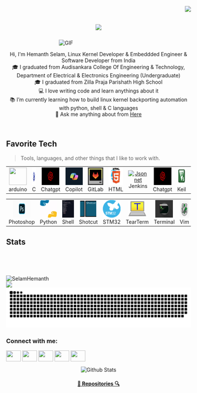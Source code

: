<img align="right" src="https://visitor-badge.laobi.icu/badge?page_id=zumrudu-anka.zumrudu-anka">

<h1 align="center">
  <a href="https://git.io/typing-svg">
    <img src="https://readme-typing-svg.herokuapp.com/?lines=Hello,+There!+👋;This+is+Hemanth+Selam....;Nice+to+meet+you!&center=true&size=30">
  </a>
</h1>
<img align="right" alt="GIF" src="https://raw.githubusercontent.com/rahul-jha98/rahul-jha98/main/techstack.gif" width="360px"/>
<br>
<p align="center">
  Hi, I'm Hemanth Selam, Linux Kernel Developer & Embeddded Engineer & Software Developer from India
  <br>
  🎓 I graduated from Audisankara College Of Engineering & Technology, Department of Electrical & Electronics Engineering (Undergraduate)
  <br>
  🎓 I graduated from Zilla Praja Parishath High School
  <br>
  💻 I love writing code and learn anythings about it
  <br>
  📚 I’m currently learning how to build linux kernel backporting automation with python, shell & C languages
  <br>
  💬 Ask me anything about from <a href="https://github.com/SelamHemanthSelamHemanth/issues" title="Issues">Here</a>
</p>

<br>

<h2 align="left" id="macropower-tech">Favorite Tech</h2>

> Tools, languages, and other things that I like to work with.

<table>
  <tr>
    <td align="center" width="96">
      <a href="#SelamHemanth">
        <img src="./images/arduino.gif" width="48" height="48"/>
      </a>
      <br>arduino
    </td>
    <td align="center" width="96">
      <a href="#SelamHemanth">
        <img src="./images/c.gif" width="48" height="48"/>
      </a>
      <br>C
    </td>
    <td align="center" width="96">
      <a href="#SelamHemanth">
        <img src="./images/chatgpt.gif" width="48" height="48" alt="Jsonnet" />
      </a>
      <br>Chatgpt
    </td>
    <td align="center" width="96">
      <a href="#SelamHemanth">
        <img src="./images/copilot.gif" width="48" height="48" alt="Jsonnet" />
      </a>
      <br>Copilot
    </td>
    <td align="center" width="96">
      <a href="#SelamHemanth">
        <img src="./images/gitlab.gif" width="48" height="48" alt="Jsonnet" />
      </a>
      <br>GitLab
    </td>
    <td align="center" width="96">
      <a href="#SelamHemanth">
        <img src="./images/html.gif" width="48" height="48" alt="Jsonnet" />
      </a>
      <br>HTML
    </td>
    <td align="center" width="96">
      <a href="#SelamHemanth">
        <img src="./images/jenkins.gif" width="48" height="48" alt="Jsonnet" />
      </a>
      <br>Jenkins
    </td>
    <td align="center" width="96">
      <a href="#SelamHemanth">
        <img src="./images/chatgpt.gif" width="48" height="48" alt="Jsonnet" />
      </a>
      <br>Chatgpt
    </td>
    <td align="center" width="96">
      <a href="#SelamHemanth">
        <img src="./images/keil.png" width="48" height="48" alt="Jsonnet" />
      </a>
      <br>Keil
    </td>
    <td align="center" width="96">
      <a href="#SelamHemanth">
        <img src="./images/linux.gif" width="48" height="48" alt="Jsonnet" />
      </a>
      <br>Linux
    </td>
    <td align="center" width="96">
      <a href="#SelamHemanth">
        <img src="./images/matlab.gif" width="48" height="48" alt="Jsonnet" />
      </a>
      <br>MatLab
    </td>
  </tr>
</table>
<table>
  <tr>
    <td align="center" width="96">
      <a href="#SelamHemanth">
        <img src="./images/photoshop.gif" width="48" height="48"/>
      </a>
      <br>Photoshop
    </td>
    <td align="center" width="96">
      <a href="#SelamHemanth">
        <img src="./images/python.gif" width="48" height="48"/>
      </a>
      <br>Python
    </td>
    <td align="center" width="96">
      <a href="#SelamHemanth">
        <img src="./images/shell.gif" width="48" height="48" alt="Jsonnet" />
      </a>
      <br>Shell
    </td>
    <td align="center" width="96">
      <a href="#SelamHemanth">
        <img src="./images/shotcut.gif" width="48" height="48" alt="Jsonnet" />
      </a>
      <br>Shotcut
    </td>
    <td align="center" width="96">
      <a href="#SelamHemanth">
        <img src="./images/stm32.png" width="48" height="48" alt="Jsonnet" />
      </a>
      <br>STM32
    </td>
    <td align="center" width="96">
      <a href="#SelamHemanth">
        <img src="./images/teraterm.jpeg" width="48" height="48" alt="Jsonnet" />
      </a>
      <br>TearTerm
    </td>
    <td align="center" width="96">
      <a href="#SelamHemanth">
        <img src="./images/terminal.gif" width="48" height="48" alt="Jsonnet" />
      </a>
      <br>Terminal
    </td>
    <td align="center" width="96">
      <a href="#SelamHemanth">
        <img src="./images/vim.jpg" width="48" height="48" alt="Jsonnet" />
      </a>
      <br>Vim
    </td>
  </tr>
</table>

<h2 align="left" id="SelamHemanth">Stats</h2> 
<br>
<p align=center>
   <br>
  <div align=left>
    <a href="https://github.com/SelamHemanth" title="Go to Source">
      <img align="left" width=600 src="https://streak-stats.demolab.com/?user=SelamHemanth&theme=react&border=61dafb&hide_border=true" alt="SelamHemanth" />
    </a>
    <a href="https://github.com/SelamHemanth" title="Go to Source">
      <img align="left" width=600 src="https://github-readme-stats.vercel.app/api?username=SelamHemanth&show_icons=true&theme=react&border_color=61dafb&hide_border=true" />
    </a>
  </div>
  </p>  

####
<picture>
  <source
    media="(prefers-color-scheme: dark)"
    srcset="https://raw.githubusercontent.com/platane/snk/output/github-contribution-grid-snake-dark.svg"
  />
  <source
    media="(prefers-color-scheme: light)"
    srcset="https://raw.githubusercontent.com/platane/snk/output/github-contribution-grid-snake.svg"
  />
  <img
    alt="github contribution grid snake animation"
    src="https://raw.githubusercontent.com/platane/snk/output/github-contribution-grid-snake.svg"
  />
</picture>

<br>
<h3 align="left">Connect with me:</h3>
<p align="left">
<a href="https://www.linkedin.com/in/hemanth-selam-74248623b/" target="blank"><img align="center" src="https://raw.githubusercontent.com/rahuldkjain/github-profile-readme-generator/master/src/images/icons/Social/linked-in-alt.svg" height="30" width="40" /></a>
<a href="https://www.facebook.com/profile.php?id=100012137200720" target="blank"><img align="center" src="https://raw.githubusercontent.com/rahuldkjain/github-profile-readme-generator/master/src/images/icons/Social/facebook.svg" height="30" width="40" /></a>
<a href="https://www.instagram.com/________hemanth________/" target="blank"><img align="center" src="https://raw.githubusercontent.com/rahuldkjain/github-profile-readme-generator/master/src/images/icons/Social/instagram.svg" height="30" width="40" /></a>
<a href="https://www.youtube.com/@Hemanth_Selam" target="blank"><img align="center" src="https://raw.githubusercontent.com/rahuldkjain/github-profile-readme-generator/master/src/images/icons/Social/youtube.svg" height="30" width="40" /></a>
<a href="hemanth.selam@gmail.com" target="blank"><img align="center" src="https://upload.wikimedia.org/wikipedia/commons/7/7e/Gmail_icon_%282020%29.svg" height="30" width="40" /></a>
</p>

<p align="center">
        <img src="https://raw.githubusercontent.com/mayhemantt/mayhemantt/Update/svg/Bottom.svg" alt="Github Stats" />
</p>
<h4 align="center">
  <a href="https://github.com/SelamHemanth?tab=repositories" title="Show Repositories">🔎 Repositories 🔍</a>
</h4>
